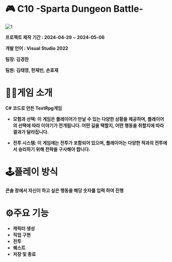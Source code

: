 # 🎮 C10 -Sparta Dungeon Battle-
![1](https://github.com/NFUE2/SpartaDungeonBattle/assets/61472555/28fdbcf6-3d4d-4929-8a38-58454714a0d2)

__프로젝트 제작 기간 : 2024-04-29 ~ 2024-05-06__

__개발 언어 : Visual Studio 2022__

 __팀장: 김경찬__

 __팀원: 김태영, 한재빈, 손효재__

# 👨‍🏫게임 소개
__C# 코드로 만든 TextRpg게임__
* __모험과 선택: 이 게임은 플레이어가 만날 수 있는 다양한 상황을 제공하며, 플레이어의 선택에 따라 이야기가 전개됩니다. 어떤 길을 택할지, 어떤 행동을 취할지에 따라 결과가 달라집니다.__

* __전투 시스템: 이 게임에는 전투가 포함되어 있으며, 플레이어는 다양한 적과의 전투에서 승리하기 위해 전략을 구사해야 합니다.__

# 🕹플레이 방식
__콘솔 창에서 자신이 하고 싶은 행동을 해당 숫자를 입력 하여 진행__

# ⚙주요 기능
* __캐릭터 생성__
* __직업 구현__
*  __전투__
*  __퀘스트__
* __저장 및 종료__




